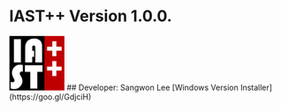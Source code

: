 # IAST++ Version 1.0.0.
<img src="./images/Logo4.png" width="100">
## Developer: Sangwon Lee
[Windows Version Installer](https://goo.gl/GdjciH)

